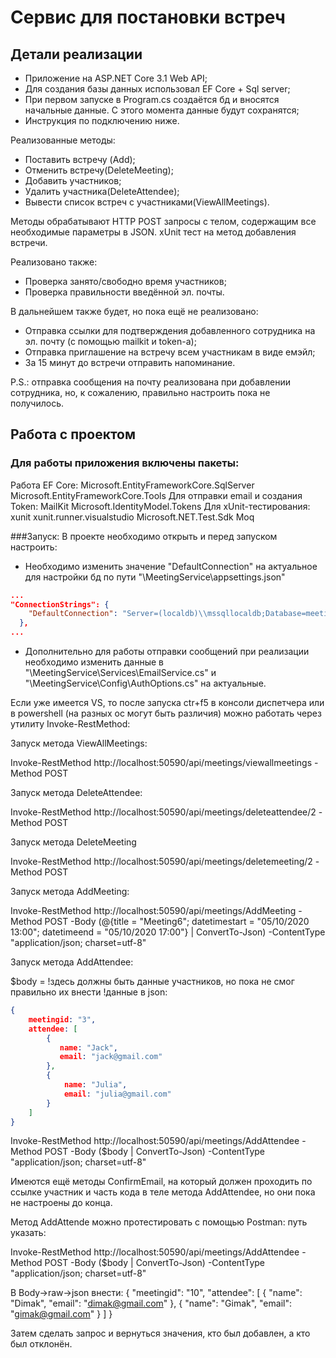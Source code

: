 # Cервис для постановки встреч


## Детали реализации
* Приложение на ASP.NET Core 3.1 Web API;
* Для создания базы данных использовал EF Core + Sql server; 
*	При первом запуске в Program.cs создаётся бд и вносятся начальные данные. С этого момента данные будут сохранятся;
*	Инструкция по подключению ниже.

Реализованные методы:
* Поставить встречу (Add);
* Отменить встречу(DeleteMeeting);
* Добавить участников;
* Удалить участника(DeleteAttendee);
* Вывести список встреч с участниками(ViewAllMeetings).

Методы обрабатывают HTTP POST запросы c телом, содержащим все необходимые параметры в JSON.
xUnit тест на метод добавления встречи. 

Реализовано также:
* Проверка занято/свободно время участников;
* Проверка правильности введённой эл. почты.

В дальнейшем также будет, но пока ещё не реализовано:
* Отправка ссылки для подтверждения добавленного сотрудника на эл. почту (с помощью mailkit и token-а);
* Отправка приглашение на встречу всем участникам в виде емэйл;
* За 15 минут до встречи отправить напоминание.

P.S.: отправка сообщения на почту реализована при добавлении сотрудника, но, к сожалению, правильно настроить пока не получилось.

## Работа с проектом

### Для работы приложения включены пакеты:
Работа EF Core:
Microsoft.EntityFrameworkCore.SqlServer
Microsoft.EntityFrameworkCore.Tools
Для отправки email и создания Token:
MailKit
Microsoft.IdentityModel.Tokens
Для xUnit-тестирования:
xunit
xunit.runner.visualstudio
Microsoft.NET.Test.Sdk
Moq

###Запуск:
В проекте необходимо открыть и перед запуском настроить:
* Необходимо изменить значение "DefaultConnection" на актуальное для настройки бд по пути "\MeetingService\appsettings.json"
```json
...
"ConnectionStrings": {
    "DefaultConnection": "Server=(localdb)\\mssqllocaldb;Database=meetingsservice;Trusted_Connection=True;MultipleActiveResultSets=true",
  },
...
```
* Дополнительно для работы отправки сообщений при реализации необходимо изменить данные в "\MeetingService\Services\EmailService.cs" и "\MeetingService\Config\AuthOptions.cs" на актуальные.

Если уже имеется VS, то после запуска ctr+f5 в консоли диспетчера или в powershell (на разных ос могут быть различия) можно работать через утилиту Invoke-RestMethod:

Запуск метода ViewAllMeetings:

Invoke-RestMethod http://localhost:50590/api/meetings/viewallmeetings -Method POST

Запуск метода DeleteAttendee:

Invoke-RestMethod http://localhost:50590/api/meetings/deleteattendee/2 -Method POST

Запуск метода DeleteMeeting

Invoke-RestMethod http://localhost:50590/api/meetings/deletemeeting/2 -Method POST

Запуск метода AddMeeting:

Invoke-RestMethod http://localhost:50590/api/meetings/AddMeeting -Method POST -Body (@{title = "Meeting6"; datetimestart = "05/10/2020 13:00"; datetimeend = "05/10/2020 17:00"} | ConvertTo-Json) -ContentType "application/json; charset=utf-8"

Запуск метода AddAttendee:

$body = !здесь должны быть данные участников, но пока не смог правильно их внести
!данные в json:

```json
{
    meetingid: "3",
    attendee: [
        {
           name: "Jack",
           email: "jack@gmail.com"
        },
        {
            name: "Julia",
            email: "julia@gmail.com"
        }
    ]
}
```

Invoke-RestMethod http://localhost:50590/api/meetings/AddAttendee -Method POST -Body ($body | ConvertTo-Json) -ContentType "application/json; charset=utf-8"

Имеются ещё методы ConfirmEmail, на который должен проходить по ссылке участник и часть кода в теле метода AddAttendee, но они пока не настроены до конца.

Метод AddAttende можно протестировать с помощью Postman:
путь указать:

Invoke-RestMethod http://localhost:50590/api/meetings/AddAttendee -Method POST -Body ($body | ConvertTo-Json) -ContentType "application/json; charset=utf-8"

В Body->raw->json внести:
{
    "meetingid": "10",
    "attendee": [
        {
            "name": "Dimak",
            "email": "dimak@gmail.com"
        },
        {
            "name": "Gimak",
            "email": "gimak@gmail.com"
        }
    ]
}

Затем сделать запрос и вернуться значения, кто был добавлен, а кто был отклонён.
